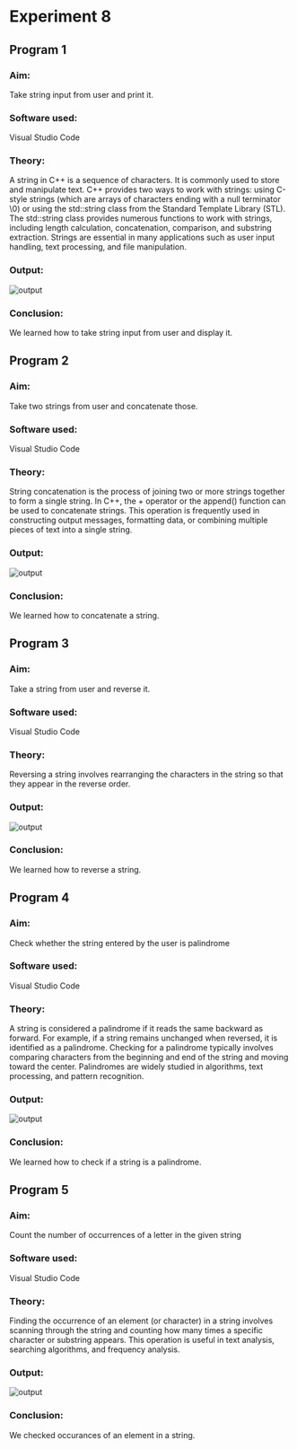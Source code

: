 # Experiment 8
## Program 1
### Aim: 
Take string input from user and print it.
### Software used: 
Visual Studio Code
### Theory:
A string in C++ is a sequence of characters. It is commonly used to store and manipulate text. C++ provides two ways to work with strings: using C-style strings (which are arrays of characters ending with a null terminator \0) or using the std::string class from the Standard Template Library (STL). The std::string class provides numerous functions to work with strings, including length calculation, concatenation, comparison, and substring extraction. Strings are essential in many applications such as user input handling, text processing, and file manipulation.
### Output:
![output](StringInputOutput.jpg)
### Conclusion:
We learned how to take string input from user and display it. 

## Program 2
### Aim: 
Take two strings from user and concatenate those.
### Software used: 
Visual Studio Code
### Theory:
String concatenation is the process of joining two or more strings together to form a single string. In C++, the + operator or the append() function can be used to concatenate strings. This operation is frequently used in constructing output messages, formatting data, or combining multiple pieces of text into a single string.
### Output:
![output](StringConcatination.jpg)
### Conclusion:
We learned how to concatenate a string. 

## Program 3
### Aim: 
Take a string from user and reverse it.
### Software used: 
Visual Studio Code
### Theory:
Reversing a string involves rearranging the characters in the string so that they appear in the reverse order. 
### Output:
![output](StringReverse.jpg)
### Conclusion:
We learned how to reverse a string. 

## Program 4
### Aim: 
Check whether the string entered by the user is palindrome
### Software used: 
Visual Studio Code
### Theory:
A string is considered a palindrome if it reads the same backward as forward. For example, if a string remains unchanged when reversed, it is identified as a palindrome. Checking for a palindrome typically involves comparing characters from the beginning and end of the string and moving toward the center. Palindromes are widely studied in algorithms, text processing, and pattern recognition.
### Output:
![output](StringPallindrome.jpg)
### Conclusion:
We learned how to check if a string is a palindrome. 

## Program 5
### Aim: 
Count the number of occurrences of a letter in the given string
### Software used: 
Visual Studio Code
### Theory:
Finding the occurrence of an element (or character) in a string involves scanning through the string and counting how many times a specific character or substring appears. This operation is useful in text analysis, searching algorithms, and frequency analysis. 
### Output:
![output](StringOccurence.jpg)
### Conclusion:
We checked occurances of an element in a string. 
